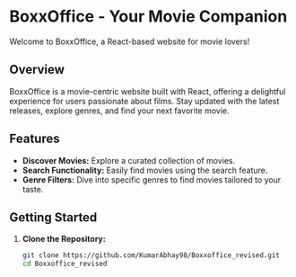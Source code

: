 # BoxxOffice - Your Movie Companion

Welcome to BoxxOffice, a React-based website for movie lovers!

## Overview

BoxxOffice is a movie-centric website built with React, offering a delightful experience for users passionate about films. Stay updated with the latest releases, explore genres, and find your next favorite movie.

## Features

- **Discover Movies:** Explore a curated collection of movies.
- **Search Functionality:** Easily find movies using the search feature.
- **Genre Filters:** Dive into specific genres to find movies tailored to your taste.

## Getting Started

1. **Clone the Repository:**
   ```bash
   git clone https://github.com/KumarAbhay98/Boxxoffice_revised.git
   cd Boxxoffice_revised


